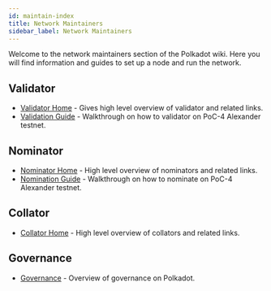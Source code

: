 ```yaml
---
id: maintain-index
title: Network Maintainers
sidebar_label: Network Maintainers
---
```


Welcome to the network maintainers section of the Polkadot wiki. Here you will find information and guides to set up a node and run the network.

## Validator

- [Validator Home](maintain-validator) - Gives high level overview of validator and related links.
- [Validation Guide](maintain-guides-how-to-validate) - Walkthrough on how to validator on PoC-4 Alexander testnet.

## Nominator

- [Nominator Home](maintain-nominator) - High level overview of nominators and related links.
- [Nomination Guide](maintain-guides-how-to-nominate) - Walkthrough on how to nominate on PoC-4 Alexander testnet.

## Collator

- [Collator Home](maintain-collator) - High level overview of collators and related links.

## Governance

- [Governance](maintain-governance-index) - Overview of governance on Polkadot.
